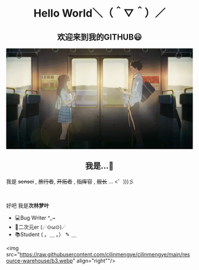 <h1 align="center">Hello World＼（＾▽＾）／</h1>
<h2 align="center">欢迎来到我的GITHUB😃</h2>
<div align="center">
<img src="https://raw.githubusercontent.com/cilinmengye/cilinmengye/main/resource-warehouse/b2.webp" align="center"/>
</div>

<h2 align="center">我是...🤔</h2>

<div align="left">
  <p>我是 <del>sensei</del> , <del>旅行者</del>, <del>开拓者</del> , <del>指挥官</del> , <del>舰长</del> ... &lt;゜)))彡</p>
  <br>                                               
  <p>好吧 我是<strong>次林梦叶</strong></p>

  <ul>
  <li>💻Bug Writer ^_~</li>
  <li>💖二次元er (☄⊙ω⊙)☄</li>
  <li>📚Student ( 。＿ 。） ✎ ＿</li>
  </ul>
</div>

<img src="https://raw.githubusercontent.com/cilinmengye/cilinmengye/main/resource-warehouse/b3.webp"  align="right""/>





<!--
**cilinmengye/cilinmengye** is a ✨ _special_ ✨ repository because its `README.md` (this file) appears on your GitHub profile.

Here are some ideas to get you started:

- 🔭 I’m currently working on ...
- 🌱 I’m currently learning ...
- 👯 I’m looking to collaborate on ...
- 🤔 I’m looking for help with ...
- 💬 Ask me about ...
- 📫 How to reach me: ...
- 😄 Pronouns: ...
- ⚡ Fun fact: ...
-->
